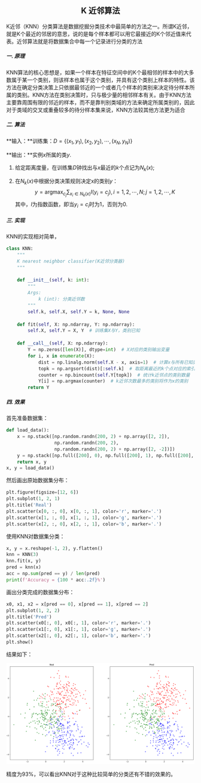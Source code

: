 <h2 align="center"> K 近邻算法</h2>

K近邻（KNN）分类算法是数据挖掘分类技术中最简单的方法之一。所谓K近邻，就是K个最近的邻居的意思，说的是每个样本都可以用它最接近的K个邻近值来代表。近邻算法就是将数据集合中每一个记录进行分类的方法

##### **一. 原理**

KNN算法的核心思想是，如果一个样本在特征空间中的K个最相邻的样本中的大多数属于某一个类别，则该样本也属于这个类别，并具有这个类别上样本的特性。该方法在确定分类决策上只依据最邻近的一个或者几个样本的类别来决定待分样本所属的类别。KNN方法在类别决策时，只与极少量的相邻样本有关。由于KNN方法主要靠周围有限的邻近的样本，而不是靠判别类域的方法来确定所属类别的，因此对于类域的交叉或重叠较多的待分样本集来说，KNN方法较其他方法更为适合

##### **二. 算法**

**输入：**训练集：$D = \{(x_1,y_1),(x_2,y_2),\cdots,(x_N,y_N)\}$

**输出：**实例$x$所属的类$y$.

1. 给定距离度量，在训练集$D$钟找出与$x$最近的$k$个点记为$N_k(x)$;

2. 在$N_k(x)$中根据分类决策规则决定x的类别$y$：
    $$
    y = \mathop{argmax}_{c_j} \sum_{x_i \in N_k(x)} I(y_i = c_j), i=1,2,\cdots,N;j=1,2,\cdots,K
    $$
    其中，$I$为指数函数，即当$y_i=c_i$时为$1$，否则为$0$.

##### 三. 实现

KNN的实现相对简单，

```python
class KNN:
    """
    K nearest neighbor classifier(K近邻分类器)
    """

    def __init__(self, k: int):
        """
        Args:
            k (int): 分类近邻数
        """
        self.k, self.X, self.Y = k, None, None

    def fit(self, X: np.ndarray, Y: np.ndarray):
        self.X, self.Y = X, Y  # 训练集X与Y，类别已知

    def __call__(self, X: np.ndarray):
        Y = np.zeros([len(X)], dtype=int)  # X对应的类别输出变量
        for i, x in enumerate(X):
            dist = np.linalg.norm(self.X - x, axis=1)  # 计算x与所有已知类别点的距离
            topk = np.argsort(dist)[:self.k]  # 取距离最近的k个点对应的索引
            counter = np.bincount(self.Y[topk])  # 统计k近邻点的类别数量
            Y[i] = np.argmax(counter)  # k近邻次数最多的类别将作为x的类别
        return Y
```

##### 四. 效果

首先准备数据集：

```python
def load_data():
    x = np.stack([np.random.randn(200, 2) + np.array([2, 2]),
                  np.random.randn(200, 2),
                  np.random.randn(200, 2) + np.array([2, -2])])
    y = np.stack([np.full([200], 0), np.full([200], 1), np.full([200], 2)])
    return x, y
x, y = load_data()
```

然后画出原始数据集分布：

```python
plt.figure(figsize=[12, 6])
plt.subplot(1, 2, 1)
plt.title('Real')
plt.scatter(x[0, :, 0], x[0, :, 1], color='r', marker='.')
plt.scatter(x[1, :, 0], x[1, :, 1], color='g', marker='.')
plt.scatter(x[2, :, 0], x[2, :, 1], color='b', marker='.')
```

使用KNN对数据集分类：

```python
x, y = x.reshape(-1, 2), y.flatten()
knn = KNN(3)
knn.fit(x, y)
pred = knn(x)
acc = np.sum(pred == y) / len(pred)
print(f'Accuracy = {100 * acc:.2f}%')
```

画出分类完成的数据集分布：

```python
x0, x1, x2 = x[pred == 0], x[pred == 1], x[pred == 2]
plt.subplot(1, 2, 2)
plt.title('Pred')
plt.scatter(x0[:, 0], x0[:, 1], color='r', marker='.')
plt.scatter(x1[:, 0], x1[:, 1], color='g', marker='.')
plt.scatter(x2[:, 0], x2[:, 1], color='b', marker='.')
plt.show()
```

结果如下：

![KNN](knn.png)

精度为93%，可以看出KNN对于这种比较简单的分类还有不错的效果的。

